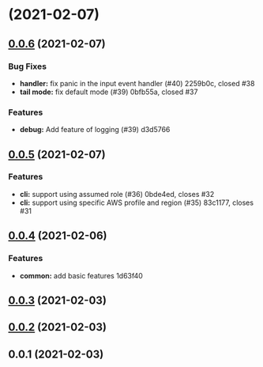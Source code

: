 #  (2021-02-07)



## [0.0.6](/compare/0.0.5...0.0.6) (2021-02-07)


### Bug Fixes

* **handler:** fix panic in the input event handler (#40) 2259b0c, closed #38
* **tail mode:** fix default mode (#39) 0bfb55a, closed #37


### Features

* **debug:** Add feature of logging (#39) d3d5766



## [0.0.5](/compare/0.0.4...0.0.5) (2021-02-07)


### Features

* **cli:** support using assumed role (#36) 0bde4ed, closes #32
* **cli:** support using specific AWS profile and region (#35) 83c1177, closes #31



## [0.0.4](/compare/v0.0.3...0.0.4) (2021-02-06)


### Features

* **common:** add basic features 1d63f40



## [0.0.3](/compare/v0.0.2...v0.0.3) (2021-02-03)



## [0.0.2](/compare/v0.0.1...v0.0.2) (2021-02-03)



## 0.0.1 (2021-02-03)



